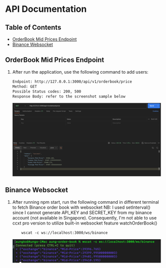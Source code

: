 # API Documentation

## Table of Contents

-   [OrderBook Mid Prices Endpoint](#orderbook-mid-prices-endpoint)
-   [Binance Websocket](#binance-websocket)

## OrderBook Mid Prices Endpoint

1.  After run the application, use the following command to add users:

        Endpoint: http://127.0.0.1:3000/api/v1/orderbook/price
        Method: GET
        Possible Status codes: 200, 500
        Response Body: refer to the screenshot sample below

    ![Alt text](image.png)

## Binance Websocket

1.  After running npm start, run the following command in different terminal to fetch Binance order book with websocket
    NB: I used setInterval() since I cannot generate API_KEY and SECRET_KEY from my binance account (not available in Singapore). Consequently, I'm not able to use ccxt pro version to utilize built-in websocket feature watchOrderBook()

            wscat -c ws://localhost:3000/ws/binance


    ![Alt text](image-1.png)
